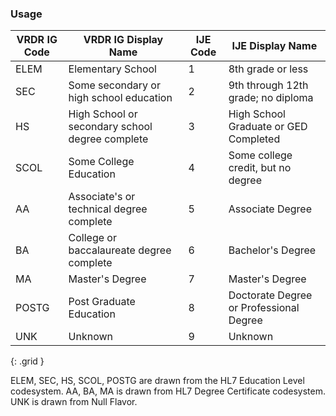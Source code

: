 ### Usage

|VRDR IG Code | VRDR IG Display Name | IJE Code |IJE Display Name |
| -------- | -------- | -------- | --------|
| ELEM | Elementary School |1 | 8th grade or less |
| SEC | Some secondary or high school education |2 | 9th through 12th grade; no diploma |
| HS | High School or secondary school degree complete | 3 | High School Graduate or GED Completed |
| SCOL | Some College Education |4 | Some college credit, but no degree |
| AA |Associate's or technical degree complete | 5 | Associate Degree |
| BA | College or baccalaureate degree complete | 6 | Bachelor's Degree |
| MA |  Master's Degree  |7 | Master's Degree |
| POSTG | Post Graduate Education | 8 | Doctorate Degree or Professional Degree |
| UNK | Unknown | 9 | Unknown |
{: .grid }

ELEM, SEC, HS, SCOL, POSTG are drawn from the HL7 Education Level codesystem.
AA, BA, MA is drawn from HL7 Degree Certificate codesystem.
UNK is drawn from Null Flavor.
